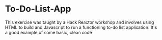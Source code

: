 # To-Do-List-App
This exercise was taught by a Hack Reactor workshop and involves using HTML to build and Javascript to run a functioning to-do list application.
It's a good example of some basic, clean code
